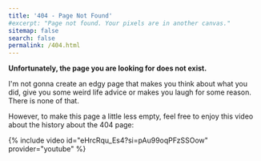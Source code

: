 ```yaml
---
title: '404 - Page Not Found'
#excerpt: "Page not found. Your pixels are in another canvas."
sitemap: false
search: false
permalink: /404.html
---
```


**Unfortunately, the page you are looking for does not exist.**

I'm not gonna create an edgy page that makes you think about what you did, give you some weird life advice or makes you laugh for some reason. There is none of that.

However, to make this page a little less empty, feel free to enjoy this video about the history about the 404 page:

{% include video id="eHrcRqu_Es4?si=pAu99oqPFzSSOow" provider="youtube" %}

